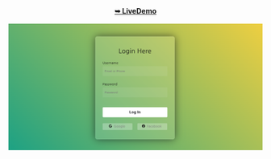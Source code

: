 <div align="center">
    <a href="https://logging-chi.vercel.app/" target="_blank"><strong>➥ LiveDemo</strong></a>
</div>
<br/>
<img src="https://github.com/jaycode8/logging/blob/main/sample/logg.png" alt="logg.png" />

